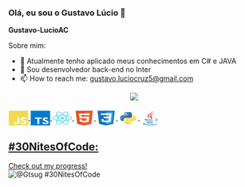 ### Olá, eu sou o Gustavo Lúcio 👋

**Gustavo-LucioAC**

Sobre mim:

- 📖 Atualmente tenho aplicado meus conhecimentos em C# e JAVA
- 🌱 Sou desenvolvedor back-end no Inter
- 📫 How to reach me: gustavo.luciocruz5@gmail.com

<div align="center">
  <a href="https://github.com/Gustavo-LucioAC">
  <img height="180em" src="https://github-readme-stats.vercel.app/api?username=Gustavo-LucioAC&show_icons=false&theme=tokyonight&include_all_commits=true&count_private=true"/>
</div>

</div>
<div style="display: inline_block"><br>
  <img align="center" alt="Rafa-Js" height="30" width="40" src="https://raw.githubusercontent.com/devicons/devicon/master/icons/javascript/javascript-plain.svg">
  <img align="center" alt="Rafa-Ts" height="30" width="40" src="https://raw.githubusercontent.com/devicons/devicon/master/icons/typescript/typescript-plain.svg">
  <img align="center" alt="Rafa-React" height="30" width="40" src="https://raw.githubusercontent.com/devicons/devicon/master/icons/react/react-original.svg">
  <img align="center" alt="Rafa-HTML" height="30" width="40" src="https://raw.githubusercontent.com/devicons/devicon/master/icons/html5/html5-original.svg">
  <img align="center" alt="Rafa-CSS" height="30" width="40" src="https://raw.githubusercontent.com/devicons/devicon/master/icons/css3/css3-original.svg">
  <img align="center" alt="Rafa-Python" height="30" width="40" src="https://raw.githubusercontent.com/devicons/devicon/master/icons/python/python-original.svg"> 
  <img align="center" alt="Rafa-Java" height="30" width="40" src="https://raw.githubusercontent.com/devicons/devicon/master/icons/java/java-original.svg"> 
</div>

## #30NitesOfCode:
  [Check out my progress!](https://www.codedex.io/@Gtsug/30-nites-of-code)  
  ![@Gtsug #30NitesOfCode](https://www.codedex.io/api/petStatus?user=Gtsug)
